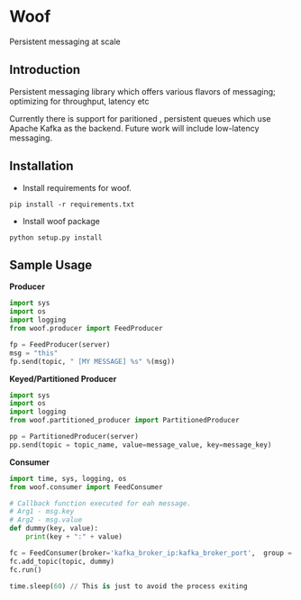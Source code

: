 # Woof
Persistent messaging at scale

## Introduction
Persistent messaging library which offers various flavors of messaging; optimizing for throughput, latency etc

Currently there is support for paritioned , persistent queues which use Apache Kafka as the backend. Future work will include low-latency messaging.

## Installation 

* Install requirements for woof.
```
pip install -r requirements.txt
```
* Install woof package
```
python setup.py install
```

## Sample Usage

**Producer**
```python
import sys
import os
import logging
from woof.producer import FeedProducer

fp = FeedProducer(server)
msg = "this"
fp.send(topic, " [MY MESSAGE] %s" %(msg))

```

**Keyed/Partitioned Producer**
```python
import sys
import os
import logging
from woof.partitioned_producer import PartitionedProducer

pp = PartitionedProducer(server)
pp.send(topic = topic_name, value=message_value, key=message_key)

```

**Consumer**

```python
import time, sys, logging, os
from woof.consumer import FeedConsumer

# Callback function executed for eah message.
# Arg1 - msg.key
# Arg2 - msg.value
def dummy(key, value):
    print(key + ":" + value)

fc = FeedConsumer(broker='kafka_broker_ip:kafka_broker_port',  group ='TestGroup')
fc.add_topic(topic, dummy)
fc.run()

time.sleep(60) // This is just to avoid the process exiting
```
